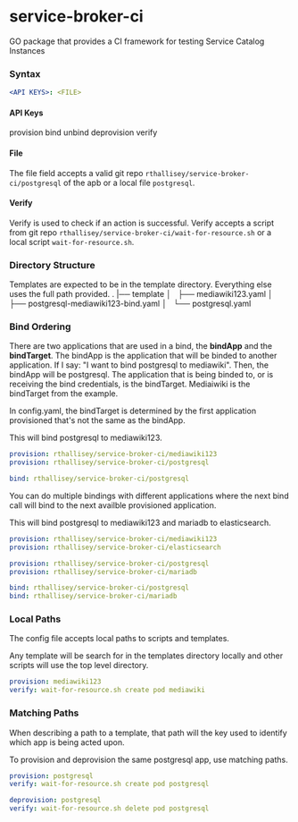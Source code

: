 # service-broker-ci
GO package that provides a CI framework for testing Service Catalog Instances

### Syntax

```yaml
<API KEYS>: <FILE>
```


#### API Keys
provision
bind
unbind
deprovision
verify


#### File
The file field accepts a valid git repo ```rthallisey/service-broker-ci/postgresql```
of the apb or a local file ```postgresql```.


#### Verify
Verify is used to check if an action is successful.  Verify accepts a script
from git repo ```rthallisey/service-broker-ci/wait-for-resource.sh``` or a local
script ```wait-for-resource.sh```.


### Directory Structure
Templates are expected to be in the template directory. Everything else uses the
full path provided.
.
|── template
│   ├── mediawiki123.yaml
│   ├── postgresql-mediawiki123-bind.yaml
│   └── postgresql.yaml


### Bind Ordering
There are two applications that are used in a bind, the **bindApp** and the
**bindTarget**. The bindApp is the application that will be binded to another
application. If I say: "I want to bind postgresql to mediawiki". Then, the
bindApp will be postgresql. The application that is being binded to, or is
receiving the bind credentials, is the bindTarget. Mediaiwiki is the bindTarget
from the example.

In config.yaml, the bindTarget is determined by the first application
provisioned that's not the same as the bindApp.

This will bind postgresql to mediawiki123.
```yaml
provision: rthallisey/service-broker-ci/mediawiki123
provision: rthallisey/service-broker-ci/postgresql

bind: rthallisey/service-broker-ci/postgresql
```

You can do multiple bindings with different applications where the next bind
call will bind to the next availble provisioned application.

This will bind postgresql to mediawiki123 and mariadb to elasticsearch.
```yaml
provision: rthallisey/service-broker-ci/mediawiki123
provision: rthallisey/service-broker-ci/elasticsearch

provision: rthallisey/service-broker-ci/postgresql
provision: rthallisey/service-broker-ci/mariadb

bind: rthallisey/service-broker-ci/postgresql
bind: rthallisey/service-broker-ci/mariadb
```


### Local Paths

The config file accepts local paths to scripts and templates.

Any template will be search for in the templates directory locally
and other scripts will use the top level directory.
```yaml
provision: mediawiki123
verify: wait-for-resource.sh create pod mediawiki
```


### Matching Paths

When describing a path to a template, that path will the key used to identify
which app is being acted upon.

To provision and deprovision the same postgresql app, use matching paths.
```yaml
provision: postgresql
verify: wait-for-resource.sh create pod postgresql

deprovision: postgresql
verify: wait-for-resource.sh delete pod postgresql
```

